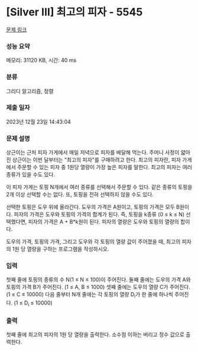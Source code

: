 # [Silver III] 최고의 피자 - 5545 

[문제 링크](https://www.acmicpc.net/problem/5545) 

### 성능 요약

메모리: 31120 KB, 시간: 40 ms

### 분류

그리디 알고리즘, 정렬

### 제출 일자

2023년 12월 23일 14:43:04

### 문제 설명

<p>상근이는 근처 피자 가게에서 매일 저녁으로 피자를 배달해 먹는다. 주머니 사정이 얇아진 상근이는 이번 달부터는 "최고의 피자"를 구매하려고 한다. 최고의 피자란, 피자 가게에서 주문할 수 있는 피자 중 1원당 열량이 가장 높은 피자를 말한다. 최고의 피자는 여러 종류가 있을 수도 있다.</p>

<p>이 피자 가게는 토핑 N개에서 여러 종류를 선택해서 주문할 수 있다. 같은 종류의 토핑을 2개 이상 선택할 수는 없다. 또, 토핑을 전혀 선택하지 않을 수도 있다.</p>

<p>선택한 토핑은 도우 위에 올라간다. 도우의 가격은 A원이고, 토핑의 가격은 모두 B원이다. 피자의 가격은 도우와 토핑의 가격의 합계가 된다. 즉, 토핑을 k종류 (0 ≤ k ≤ N) 선택했다면, 피자의 가격은 A + B*k원이 된다. 피자의 열량은 도우와 토핑의 열량의 합이다.</p>

<p>도우의 가격, 토핑의 가격, 그리고 도우와 각 토핑의 열량 값이 주어졌을 때, 최고의 피자의 1원 당 열량을 구하는 프로그램을 작성하시오.</p>

### 입력 

 <p>첫째 줄에 토핑의 종류의 수 N(1 ≤ N ≤ 100)이 주어진다. 둘째 줄에는 도우의 가격 A와 토핑의 가격 B가 주어진다. (1 ≤ A, B ≤ 1000) 셋째 줄에는 도우의 열량 C가 주어진다. (1 ≤ C ≤ 10000) 다음 줄부터 N개 줄에는 각 토핑의 열량 D<sub>i</sub>가 한 줄에 하나씩 주어진다. (1 ≤ D<sub>i</sub> ≤ 10000)</p>

### 출력 

 <p>첫째 줄에 최고의 피자의 1원 당 열량을 출력한다. 소수점 이하는 버리고 정수 값으로 출력한다.</p>

